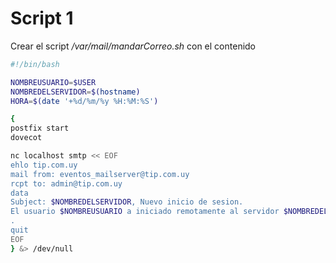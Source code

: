 # Script 1

Crear el script */var/mail/mandarCorreo.sh* con el contenido
``` bash
#!/bin/bash

NOMBREUSUARIO=$USER
NOMBREDELSERVIDOR=$(hostname)
HORA=$(date '+%d/%m/%y %H:%M:%S')

{
postfix start
dovecot

nc localhost smtp << EOF
ehlo tip.com.uy
mail from: eventos_mailserver@tip.com.uy
rcpt to: admin@tip.com.uy
data
Subject: $NOMBREDELSERVIDOR, Nuevo inicio de sesion.
El usuario $NOMBREUSUARIO a iniciado remotamente al servidor $NOMBREDELSERVIDOR a las $HORA
.
quit
EOF
} &> /dev/null
```
